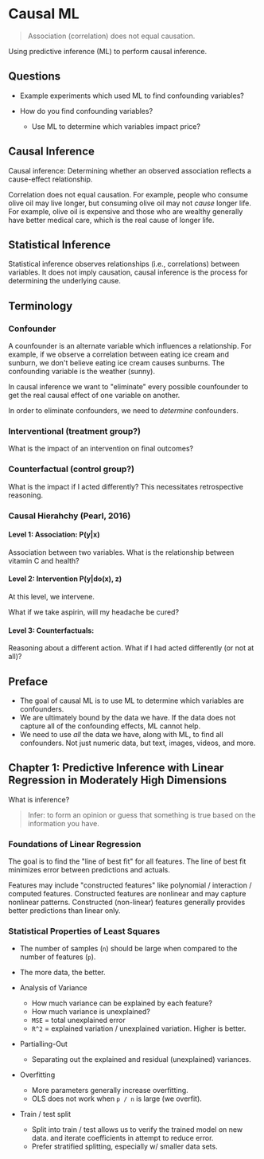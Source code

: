 # Causal ML

> Association (correlation) does not equal causation.

Using predictive inference (ML) to perform causal inference.

## Questions

* Example experiments which used ML to find confounding variables?

* How do you find confounding variables?
  * Use ML to determine which variables impact price?


## Causal Inference

Causal inference: Determining whether an observed association reflects a
cause-effect relationship.

Correlation does not equal causation. For example, people who consume olive oil
may live longer, but consuming olive oil may not *cause* longer life. For
example, olive oil is expensive and those who are wealthy generally have better
medical care, which is the real cause of longer life.


## Statistical Inference

Statistical inference observes relationships (i.e., correlations) between
variables. It does not imply causation, causal inference is the process for
determining the underlying cause.


## Terminology

### Confounder

A counfounder is an alternate variable which influences a relationship. For
example, if we observe a correlation between eating ice cream and sunburn, we
don't believe eating ice cream causes sunburns. The confounding variable is the
weather (sunny).

In causal inference we want to "eliminate" every possible counfounder to get the
real causal effect of one variable on another.

In order to eliminate confounders, we need to *determine* confounders.


### Interventional (treatment group?)

What is the impact of an intervention on final outcomes?

### Counterfactual (control group?)

What is the impact if I acted differently? This necessitates retrospective
reasoning.


### Causal Hierahchy (Pearl, 2016)

#### Level 1: Association: P(y|x)

Association between two variables. What is the relationship between vitamin C
and health?

#### Level 2: Intervention P(y|do(x), z)

At this level, we intervene.

What if we take aspirin, will my headache be cured?

#### Level 3: Counterfactuals:

Reasoning about a different action. What if I had acted differently (or not at all)?


## Preface

* The goal of causal ML is to use ML to determine which variables are confounders.
* We are ultimately bound by the data we have. If the data does not capture all
  of the confounding effects, ML cannot help.
* We need to use *all* the data we have, along with ML, to find all confounders.
  Not just numeric data, but text, images, videos, and more.




## Chapter 1: Predictive Inference with Linear Regression in Moderately High Dimensions

What is inference?

> Infer: to form an opinion or guess that something is true based on the information you have.

### Foundations of Linear Regression

The goal is to find the "line of best fit" for all features. The line of best
fit minimizes error between predictions and actuals.

Features may include "constructed features" like polynomial / interaction /
computed features. Constructed features are nonlinear and may capture nonlinear
patterns. Constructed (non-linear) features generally provides better
predictions than linear only.

### Statistical Properties of Least Squares

* The number of samples (`n`) should be large when compared to the number of features (`p`).
* The more data, the better.


* Analysis of Variance
    * How much variance can be explained by each feature?
    * How much variance is unexplained?
    * `MSE` = total unexplained error
    * `R^2` = explained variation / unexplained variation. Higher is better.

* Partialling-Out
    * Separating out the explained and residual (unexplained) variances.



* Overfitting
    * More parameters generally increase overfitting.
    * OLS does not work when `p / n` is large (we overfit).

* Train / test split
    * Split into train / test allows us to verify the trained model on new data.
      and iterate coefficients in attempt to reduce error.
    * Prefer stratified splitting, especially w/ smaller data sets.

